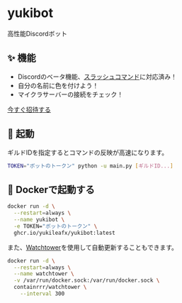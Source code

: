 # yukibot

高性能Discordボット

## ✨ 機能

- Discordのベータ機能、[スラッシュコマンド](https://discord.com/developers/docs/interactions/slash-commands)に対応済み！
- 自分の名前に色を付けよう！
- マイクラサーバーの接続をチェック！

[今すぐ招待する](https://discord.com/api/oauth2/authorize?client_id=733861628738666526&permissions=268435456&scope=bot%20applications.commands)

## 🚀 起動

ギルドIDを指定するとコマンドの反映が高速になります。

```bash
TOKEN="ボットのトークン" python -u main.py [ギルドID...]
```

## 🐳 Dockerで起動する

```bash
docker run -d \
  --restart=always \
  --name yukibot \
  -e TOKEN="ボットのトークン" \
  ghcr.io/yukileafx/yukibot:latest
```

また、[Watchtower](https://github.com/containrrr/watchtower)を使用して自動更新することもできます。

```bash
docker run -d \
  --restart=always \
  --name watchtower \
  -v /var/run/docker.sock:/var/run/docker.sock \
  containrrr/watchtower \
    --interval 300
```
